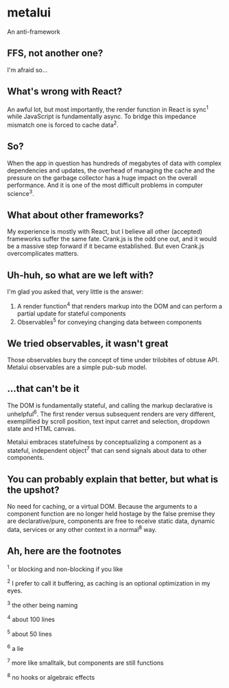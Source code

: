 # metalui

An anti-framework

## FFS, not another one?

I'm afraid so...

## What's wrong with React?

An awful lot, but most importantly, the render function in React is sync<sup>1</sup> while JavaScript is fundamentally async. To bridge this impedance mismatch one is forced to cache data<sup>2</sup>.

## So?

When the app in question has hundreds of megabytes of data with complex dependencies and updates, the overhead of managing the cache and the pressure on the garbage collector has a huge impact on the overall performance. And it is one of the most difficult problems in computer science<sup>3</sup>.

## What about other frameworks?

My experience is mostly with React, but I believe all other (accepted) frameworks suffer the same fate. Crank.js is the odd one out, and it would be a massive step forward if it became established. But even Crank.js overcomplicates matters.

## Uh-huh, so what are we left with?

I'm glad you asked that, very little is the answer:

1. A render function<sup>4</sup> that renders markup into the DOM and can perform a partial update for stateful components
2. Observables<sup>5</sup> for conveying changing data between components

## We tried observables, it wasn't great

Those observables bury the concept of time under trilobites of obtuse API. Metalui observables are a simple pub-sub model.

## ...that can't be it

The DOM is fundamentally stateful, and calling the markup declarative is unhelpful<sup>6</sup>. The first render versus subsequent renders are very different, exemplified by scroll position, text input carret and selection, dropdown state and HTML canvas.

Metalui embraces statefulness by conceptualizing a component as a stateful, independent object<sup>7</sup> that can send signals about data to other components.

## You can probably explain that better, but what is the upshot?

No need for caching, or a virtual DOM. Because the arguments to a component function are no longer held hostage by the false premise they are declarative/pure, components are free to receive static data, dynamic data, services or any other context in a normal<sup>8</sup> way.

## Ah, here are the footnotes

<sup>1</sup> or blocking and non-blocking if you like

<sup>2</sup> I prefer to call it buffering, as caching is an optional optimization in my eyes.

<sup>3</sup> the other being naming

<sup>4</sup> about 100 lines

<sup>5</sup> about 50 lines

<sup>6</sup> a lie

<sup>7</sup> more like smalltalk, but components are still functions

<sup>8</sup> no hooks or algebraic effects
